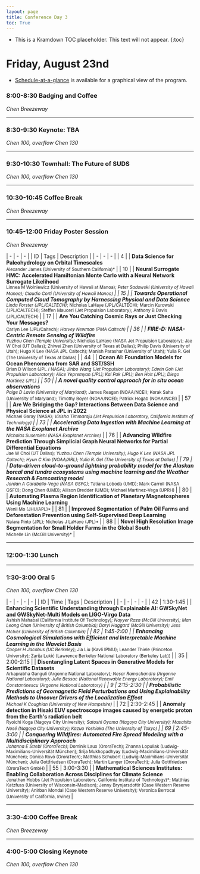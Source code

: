 ```yaml
---
layout: page
title: Conference Day 3
toc: True
---
```


- This is a Kramdown TOC placeholder. This text will not appear.
{:toc}

# Friday, August 23nd

- [Schedule-at-a-glance](/program/glance.html) is available for a graphical view of the program.

### 8:00-8:30 Badging and Coffee
*Chen Breezeway*

---

### 8:30-9:30 Keynote: TBA
*Chen 100, overflow Chen 130*

---

### 9:30-10:30 Townhall: The Future of SUDS
*Chen 100, overflow Chen 130*

---

### 10:30-10:45 Coffee Break
*Chen Breezeway*

---

### 10:45-12:00 Friday Poster Session
*Chen Breezeway*

| - | - | - | 
| ID  | Tags | Description |
| - | - | - |
| 4 | <poster-tag/> <es-tag/> | **Data Science for Paleohydrology on Orbital Timescales** <br> <small> Alexander James (University of Southern California)* </small> |
| 10 | <poster-tag/> <sp-tag/> | **Neural Surrogate HMC: Accelerated Hamiltonian Monte Carlo with a Neural Network Surrogate Likelihood** <br> <small> Linnea M Wolniewicz (University of Hawaii at Manoa)*; Peter Sadowski (University of Hawaii Manoa); Claudio Corti (University of Hawaii Manoa) </small> |
| 15 | <poster-tag/> <es-tag/> | **Towards Operational Computed Cloud Tomography by Harnessing Physical and Data Science** <br> <small> Linda Forster (JPL/CALTECH)*; Nicholas LaHaye (JPL/CALTECH); Marcin Kurowski (JPL/CALTECH); Steffen Mauceri (Jet Propulsion Laboratory); Anthony B Davis (JPL/CALTECH) </small> |
| 17 | <poster-tag/> <sp-tag/> | **Are You Catching Cosmic Rays or Just Checking Your Messages?** <br> <small> Carlyn Lee (JPL/Caltech)*; Harvey Newman (PMA Caltech) </small> |
| 36 | <poster-tag/> <es-tag/> | **FIRE-D: NASA-Centric Remote Sensing of Wildfire** <br> <small> Yuzhou Chen (Temple University)*; Nicholas LaHaye (NASA Jet Propulsion Laboratory); Jae W Choi (UT Dallas); Zhiwei Zhen (University of Texas at Dallas); Philip Davis (University of Utah); Hugo K Lee (NASA JPL Caltech); Manish Parashar (University of Utah); Yulia R. Gel (The University of Texas at Dallas) </small> |
| 44 | <poster-tag/> <es-tag/> | **Ocean AI:  Foundation Models for Ocean Phenomena from SAR and SST/SSH** <br> <small> Brian D Wilson (JPL / NASA)*; Jinbo Wang (Jet Propulsion Laboratory); Edwin Goh (Jet Propulsion Laboratory); Alice Yepremyan (JPL); Kai Pak (JPL); Ben Holt (JPL); Diego Martinez (JPL) </small> |
| 50 | <poster-tag/> <es-tag/> | **A novel quality control approach for in situ ocean observations** <br> <small> Paige D Lavin (University of Maryland)*; James Reagan (NOAA/NCEI); Korak Saha (University of Maryland); Timothy Boyer (NOAA/NCEI); Patrick Hogab (NOAA/NCEI) </small> |
| 57 | <poster-tag/> <es-tag/> | **Are We Bridging the Gap? Interactions Between Data Science and Physical Science at JPL in 2022** <br> <small> Michael Garay (NASA)*; Virisha Timmaraju (Jet Propulsion Laboratory, California Institute of Technology) </small> |
| 73 | <poster-tag/> <ps-tag/> | **Accelerating Data Ingestion with Machine Learning at the NASA Exoplanet Archive** <br> <small> Nicholas Susemiehl (NASA Exoplanet Archive)* </small> |
| 76 | <poster-tag/> <es-tag/> | **Advancing Wildfire Prediction Through Simplicial Graph Neural Networks for Partial Differential Equations** <br> <small> Jae W Choi (UT Dallas)*; Yuzhou Chen (Temple University); Hugo K Lee (NASA JPL Caltech); Hyun C Kim (NOAA/ARL); Yulia R. Gel (The University of Texas at Dallas) </small> |
| 79 | <poster-tag/> <es-tag/> | **Data-driven cloud-to-ground lightning probability model for the Alaskan boreal and tundra ecosystems using machine learning and the Weather Research & Forecasting model** <br> <small> Jordan A Caraballo-Vega (NASA GSFC)*; Tatiana Loboda (UMD); Mark Carroll (NASA GSFC); Dong Chen (UMD); Allison Bredder (UMD); Michael Martinez-Vega (UPRH) </small> |
| 80 | <poster-tag/> <hp-tag/> | **Automating Plasma Region Identification of Planetary Magnetospheres Using Machine Learning** <br> <small> Wenli Mo (JHU/APL)* </small> |
| 81 | <poster-tag/> <es-tag/> | **Improved Segmentation of Palm Oil Farms and Deforestation Prevention using Self-Supervised Deep Learning** <br> <small> Naiara Pinto (JPL); Nicholas J LaHaye (JPL)* </small> |
| 88 | <poster-tag/> <es-tag/> | **Novel High Resolution Image Segmentation for Small Holder Farms in the Global South** <br> <small> Michelle Lin (McGill University)* </small> |

---

### 12:00-1:30 Lunch

---

### 1:30-3:00 Oral 5
*Chen 100, overflow Chen 130*

| - | - | - | - |
| ID  | Time | Tags | Description |
| - | - | - | - |
| 42 | 1:30-1:45 | <light-tag/> <poster-tag/> <a-tag/> | **Enhancing Scientific Understanding through Explainable AI: GWSkyNet and GWSkyNet-Multi Models on LIGO-Virgo Data** <br> <small> Ashish Mahabal (California Institute Of Technology)*; Nayyer Raza (McGill University); Man Leong Chan (University of British Columbia); Daryl Haggard (McGill University); Jess McIver (University of British Columbia) </small> |
| 82 | 1:45-2:00 | <light-tag/> <poster-tag/> <c-tag/> | **Enhancing Cosmological Simulations with Efficient and Interpretable Machine Learning in the Wavelet Basis** <br> <small> Cooper H Jacobus (UC Berkeley)*; Jia Liu (Kavli IPMU); Leander Thiele (Princeton University);  Zarija Lukić (Lawrence Berkeley National Laboratory (Berkeley Lab)) </small> |
| 35 | 2:00-2:15 | <light-tag/> <poster-tag/> <c-tag/> | **Disentangling Latent Spaces in Generative Models for Scientific Datasets** <br> <small> Arkaprabha Ganguli (Argonne National Laboratory)*; Nesar  Ramachandra (Argonne National Laboratory); Julie Bessac (National Renewable Energy Laboratory); Emil Constantinescu (Argonne National Laboratory) </small> |
| 9 | 2:15-2:30 | <light-tag/> <poster-tag/> <sp-tag/> | **Probabilistic Predictions of Geomagnetic Field Perturbations and Using Explainability Methods to Uncover Drivers of the Localization Effect** <br> <small> Michael K Coughlan (University of New Hampshire)* </small> |
| 72 | 2:30-2:45 | <light-tag/> <poster-tag/> <sp-tag/> | **Anomaly detection in Hisaki EUV spectroscope images caused by energetic proton from the Earth's radiation belt** <br> <small> Ryoichi Koga (Nagoya City University)*; Satoshi Oyama (Nagoya City University); Masahito Nosé (Nagoya City University); Kazuo Yoshioka (The University of Tokyo) </small> |
| 69 | 2:45-3:00 | <light-tag/> <poster-tag/> <es-tag/> | **Conquering Wildfires: Automated Fire Spread Modeling with a Multidisciplinary Approach** <br> <small> Johanna E Strebl (OroraTech)*; Dominik Laux (OroraTech); Zhanna Lopuliak (Ludwig-Maximilians-Universität München); Srija Mukhopadhyay (Ludwig-Maximilians-Universität München); Danica Rovó (OroraTech); Matthias Schubert (Ludwig-Maximilians-Universität München); Julia Gottfriedsen (OroraTech); Martin Langer (OroraTech); Julia Gottfriedsen (OroraTech GmbH) </small> |
| 55 | 3:00-3:30 | <cont-tag/> <poster-tag/> <es-tag/> | **Mathematical Sciences Institutes: Enabling Collaboration Across Disciplines for Climate Science** <br> <small> Jonathan Hobbs (Jet Propulsion Laboratory, California Institute of Technology)*; Matthias Katzfuss (University of Wisconsin-Madison); Jenny Brynjarsdottir (Case Western Reserve University); Anirban Mondal (Case Western Reserve University); Veronica Berrocal (University of California, Irvine) </small> |

---

### 3:30-4:00 Coffee Break
*Chen Breezeway*

---

### 4:00-5:00 Closing Keynote
*Chen 100, overflow Chen 130*
